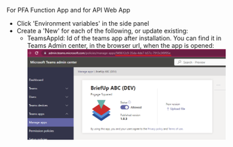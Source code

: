 For PFA Function App and for API Web App

* Click 'Environment variables' in the side panel
* Create a 'New' for each of the following, or update existing:
  * TeamsAppId: Id of the teams app after installation. You can find it in Teams Admin center, in the browser url, when the app is opened:
![image.png](.attachments/image-938ecb4c-21df-4c87-8892-d91820501968.png)

